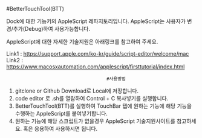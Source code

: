 #BetterTouchTool(BTT)

Dock에 대한 기능키의 AppleScript 레파지토리입니다.
AppleScript는 사용자가 변경/추가(Debug)하여 사용가능합니다.

AppleScript에 대한 자세한 기술지원은 아래링크를 참고하여 주세요.

Link1 : https://support.apple.com/ko-kr/guide/script-editor/welcome/mac
Link2 : https://www.macosxautomation.com/applescript/firsttutorial/index.html

                                         #사용방법
1. gitclone or Github Download로 Local에 저장합니다.
2. code editor 로 .sh를 열람하여 Control + C 복사넣기를 실행합니다.
3. BetterTouchTool(BTT)를 실행하여 TouchBar 탭에 원하는 기능에 해당 기능을 수행하는 AppleScript를 붙여넣기합니다.
4. 원하는 기능에 해당 스크립트가 없을경우 AppleScript 기술지원사이트를 참고하세요. 혹은 응용하여 사용하시면 됩니다.
